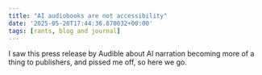 ```yaml
---
title: "AI audiobooks are not accessibility"
date: '2025-05-20T17:44:36.870032+00:00'
tags: [rants, blog and journal]
---
```


I saw this press release by Audible about AI narration becoming more of a thing to publishers, and pissed me off, so here we go.